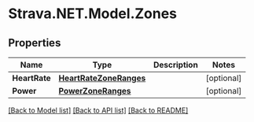 # Strava.NET.Model.Zones
## Properties

Name | Type | Description | Notes
------------ | ------------- | ------------- | -------------
**HeartRate** | [**HeartRateZoneRanges**](HeartRateZoneRanges.md) |  | [optional] 
**Power** | [**PowerZoneRanges**](PowerZoneRanges.md) |  | [optional] 

[[Back to Model list]](../README.md#documentation-for-models) [[Back to API list]](../README.md#documentation-for-api-endpoints) [[Back to README]](../README.md)

